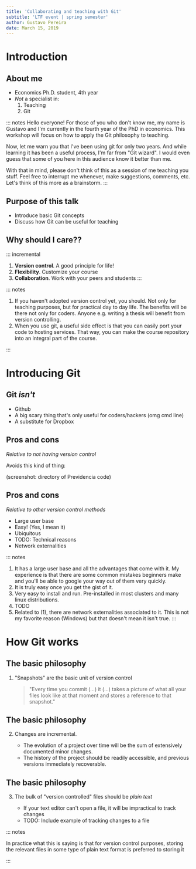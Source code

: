```yaml
---
title: 'Collaborating and teaching with Git'
subtitle: 'LTF event | spring semester'
author: Gustavo Pereira
date: March 15, 2019
---
```



# Introduction

## About me
* Economics Ph.D. student, 4th year
* *Not* a specialist in: 
  1. Teaching
  2. Git
  
  
::: notes
Hello everyone! For those of you who don't know me, my name
is Gustavo and I'm currently in the fourth year of the PhD in economics. This
workshop will focus on how to apply the Git philosophy to teaching.

Now, let me warn you that I've been using git for only two years. And while
learning it has been a useful process, I'm far from "Git wizard". I would even
guess that some of you here in this audience know it better than me.

With that in mind, please don't think of this as a session of me teaching you
stuff. Feel free to interrupt me whenever, make suggestions, comments, etc.
Let's think of this more as a brainstorm.
:::
   
## Purpose of this talk
* Introduce basic Git concepts
* Discuss how Git can be useful for teaching

## Why should I care??
::: incremental
1. **Version control**. A good principle for life!
2. **Flexibility**. Customize your course
3. **Collaboration**. Work with your peers and students
:::

::: notes
1. If you haven't adopted version control yet, you should. Not only for teaching
   purposes, but for practical day to day life. The benefits will be there not
   only for coders. Anyone e.g. writing a thesis will benefit from version controlling. 
2. When you use git, a useful side effect is that you can easily port your code
   to hosting services. That way, you can make the course repository into an
   integral part of the course. 

:::

<!-- ## What will need -->
<!-- To reproduce what I do here, you will need:  -->

<!-- - Some shell -->
<!-- - A working version of git -->
<!-- -  Patience :) -->

# Introducing Git

## Git *isn't*
- Github
- A big scary thing that's only useful for coders/hackers (omg cmd line)
- A substitute for Dropbox 

## Pros and cons
*Relative to not having version control*

Avoids this kind of thing: 

(screenshot: directory of Previdencia code)

## Pros and cons
*Relative to other version control methods*

- Large user base
- Easy! (Yes, I mean it)
- Ubiquitous
- TODO: Technical reasons
- Network externalities

::: notes
1. It has a large user base and all the advantages that come with it. My
   experience is that there are some common mistakes beginners make and you'll
   be able to google your way out of them very quickly.
2. It is truly easy once you get the gist of it.
3. Very easy to install and run. Pre-installed in most clusters and many linux
   distributions.
4. TODO
5. Related to (1), there are network externalities associated to it. This is not
   my favorite reason (Windows) but that doesn't mean it isn't true.
:::


# How Git works

## The basic philosophy

1. "Snapshots" are the basic unit of version control

   > "Every time you commit (...) it (...) takes a picture of what all your
   > files look like at that moment and stores a reference to that snapshot."


## The basic philosophy
2. Changes are incremental.

   * The evolution of a project over time will be the sum of extensively
     documented minor changes. 
   * The history of the project should be readily
     accessible, and previous versions immediately recoverable. 
     
     
## The basic philosophy
3. The bulk of "version controlled" files should be *plain text*

   * If your text editor can't open a file, it will be impractical to track changes
   * TODO: Include example of tracking changes to a file

::: notes

In practice what this is saying is that for version control purposes, storing
the relevant files in some type of plain text format is preferred to storing it 

::: 
